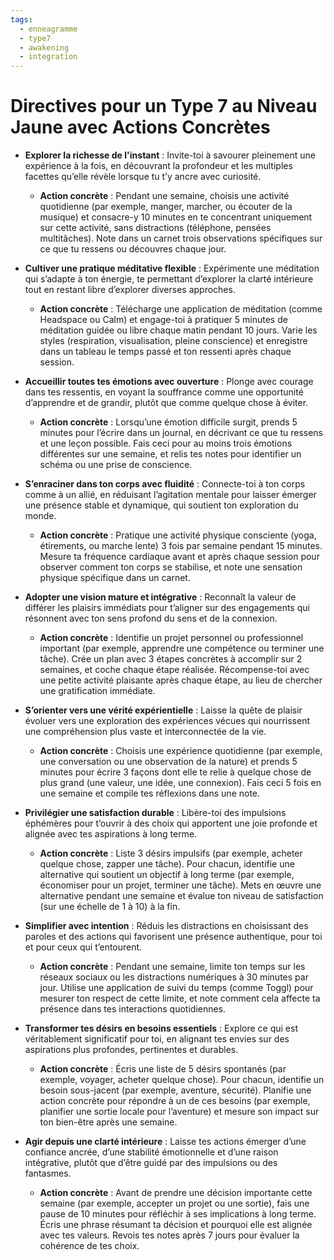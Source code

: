 ```yaml
---
tags:
  - enneagramme
  - type7
  - awakening
  - integration
---
```

# Directives pour un Type 7 au Niveau Jaune avec Actions Concrètes

- **Explorer la richesse de l'instant** : Invite-toi à savourer pleinement une expérience à la fois, en découvrant la profondeur et les multiples facettes qu’elle révèle lorsque tu t’y ancre avec curiosité.

    - **Action concrète** : Pendant une semaine, choisis une activité quotidienne (par exemple, manger, marcher, ou écouter de la musique) et consacre-y 10 minutes en te concentrant uniquement sur cette activité, sans distractions (téléphone, pensées multitâches). Note dans un carnet trois observations spécifiques sur ce que tu ressens ou découvres chaque jour.
- **Cultiver une pratique méditative flexible** : Expérimente une méditation qui s’adapte à ton énergie, te permettant d’explorer la clarté intérieure tout en restant libre d’explorer diverses approches.
    
    - **Action concrète** : Télécharge une application de méditation (comme Headspace ou Calm) et engage-toi à pratiquer 5 minutes de méditation guidée ou libre chaque matin pendant 10 jours. Varie les styles (respiration, visualisation, pleine conscience) et enregistre dans un tableau le temps passé et ton ressenti après chaque session.
- **Accueillir toutes tes émotions avec ouverture** : Plonge avec courage dans tes ressentis, en voyant la souffrance comme une opportunité d’apprendre et de grandir, plutôt que comme quelque chose à éviter.
    
    - **Action concrète** : Lorsqu’une émotion difficile surgit, prends 5 minutes pour l’écrire dans un journal, en décrivant ce que tu ressens et une leçon possible. Fais ceci pour au moins trois émotions différentes sur une semaine, et relis tes notes pour identifier un schéma ou une prise de conscience.
- **S’enraciner dans ton corps avec fluidité** : Connecte-toi à ton corps comme à un allié, en réduisant l’agitation mentale pour laisser émerger une présence stable et dynamique, qui soutient ton exploration du monde.
    
    - **Action concrète** : Pratique une activité physique consciente (yoga, étirements, ou marche lente) 3 fois par semaine pendant 15 minutes. Mesure ta fréquence cardiaque avant et après chaque session pour observer comment ton corps se stabilise, et note une sensation physique spécifique dans un carnet.
- **Adopter une vision mature et intégrative** : Reconnaît la valeur de différer les plaisirs immédiats pour t’aligner sur des engagements qui résonnent avec ton sens profond du sens et de la connexion.
    
    - **Action concrète** : Identifie un projet personnel ou professionnel important (par exemple, apprendre une compétence ou terminer une tâche). Crée un plan avec 3 étapes concrètes à accomplir sur 2 semaines, et coche chaque étape réalisée. Récompense-toi avec une petite activité plaisante après chaque étape, au lieu de chercher une gratification immédiate.
- **S’orienter vers une vérité expérientielle** : Laisse la quête de plaisir évoluer vers une exploration des expériences vécues qui nourrissent une compréhension plus vaste et interconnectée de la vie.
    
    - **Action concrète** : Choisis une expérience quotidienne (par exemple, une conversation ou une observation de la nature) et prends 5 minutes pour écrire 3 façons dont elle te relie à quelque chose de plus grand (une valeur, une idée, une connexion). Fais ceci 5 fois en une semaine et compile tes réflexions dans une note.
- **Privilégier une satisfaction durable** : Libère-toi des impulsions éphémères pour t’ouvrir à des choix qui apportent une joie profonde et alignée avec tes aspirations à long terme.
    
    - **Action concrète** : Liste 3 désirs impulsifs (par exemple, acheter quelque chose, zapper une tâche). Pour chacun, identifie une alternative qui soutient un objectif à long terme (par exemple, économiser pour un projet, terminer une tâche). Mets en œuvre une alternative pendant une semaine et évalue ton niveau de satisfaction (sur une échelle de 1 à 10) à la fin.
- **Simplifier avec intention** : Réduis les distractions en choisissant des paroles et des actions qui favorisent une présence authentique, pour toi et pour ceux qui t’entourent.
    
    - **Action concrète** : Pendant une semaine, limite ton temps sur les réseaux sociaux ou les distractions numériques à 30 minutes par jour. Utilise une application de suivi du temps (comme Toggl) pour mesurer ton respect de cette limite, et note comment cela affecte ta présence dans tes interactions quotidiennes.
- **Transformer tes désirs en besoins essentiels** : Explore ce qui est véritablement significatif pour toi, en alignant tes envies sur des aspirations plus profondes, pertinentes et durables.
    
    - **Action concrète** : Écris une liste de 5 désirs spontanés (par exemple, voyager, acheter quelque chose). Pour chacun, identifie un besoin sous-jacent (par exemple, aventure, sécurité). Planifie une action concrète pour répondre à un de ces besoins (par exemple, planifier une sortie locale pour l’aventure) et mesure son impact sur ton bien-être après une semaine.
- **Agir depuis une clarté intérieure** : Laisse tes actions émerger d’une confiance ancrée, d’une stabilité émotionnelle et d’une raison intégrative, plutôt que d’être guidé par des impulsions ou des fantasmes.
    
    - **Action concrète** : Avant de prendre une décision importante cette semaine (par exemple, accepter un projet ou une sortie), fais une pause de 10 minutes pour réfléchir à ses implications à long terme. Écris une phrase résumant ta décision et pourquoi elle est alignée avec tes valeurs. Revois tes notes après 7 jours pour évaluer la cohérence de tes choix.